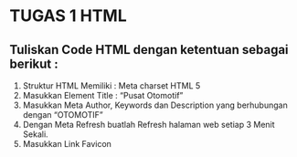 # TUGAS 1 HTML
## Tuliskan Code HTML dengan ketentuan sebagai berikut :  
1. Struktur HTML Memiliki : Meta charset HTML 5  
2. Masukkan Element Title : “Pusat Otomotif”  
3. Masukkan Meta Author, Keywords dan Description yang berhubungan dengan “OTOMOTIF”  
4. Dengan  Meta Refresh buatlah Refresh halaman web setiap 3 Menit Sekali.  
5. Masukkan Link Favicon  
